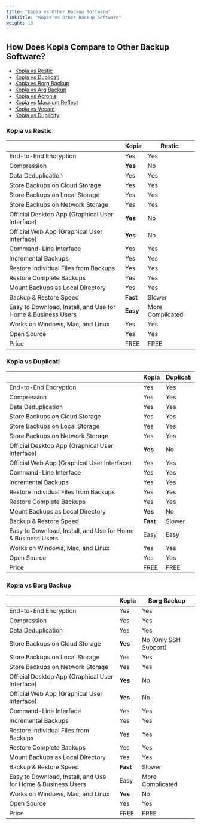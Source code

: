 ```yaml
---
title: "Kopia vs Other Backup Software"
linkTitle: "Kopia vs Other Backup Software"
weight: 10
---
```


## How Does Kopia Compare to Other Backup Software?

* [Kopia vs Restic](#kopia-vs-restic)
* [Kopia vs Duplicati](#kopia-vs-restic)
* [Kopia vs Borg Backup](#kopia-vs-borg-backup)
* [Kopia vs Arq Backup](#kopia-vs-arq-backup)
* [Kopia vs Acronis](#kopia-vs-acronis)
* [Kopia vs Macrium Reflect](#kopia-vs-macrium-reflect)
* [Kopia vs Veeam](#kopia-vs-veeam)
* [Kopia vs Duplicity](#kopia-vs-duplicity)

### Kopia vs Restic

|                                                 |  Kopia  |  Restic  |
|-------------------------------------------------|-------------|----------|
| End-to-End Encryption                           | Yes         | Yes      |
| Compression                                     | **Yes**         | No       |
| Data Deduplication                              | Yes         | Yes      |
| Store Backups on Cloud Storage                  | Yes         | Yes      |
| Store Backups on Local Storage                  | Yes         | Yes      |
| Store Backups on Network Storage                | Yes         | Yes      |
| Official Desktop App (Graphical User Interface) | **Yes**         | No       |
| Official Web App (Graphical User Interface)     | **Yes**         | No       |
| Command-Line Interface                          | Yes         | Yes      |
| Incremental Backups                             | Yes         | Yes      |
| Restore Individual Files from Backups           | Yes         | Yes      |
| Restore Complete Backups                        | Yes         | Yes      |
| Mount Backups as Local Directory                                        | Yes         | Yes      |
| Backup & Restore Speed                                                  | **Fast**         | Slower      |
| Easy to Download, Install, and Use for Home & Business Users            | **Easy**         | More Complicated      |
| Works on Windows, Mac, and Linux                | Yes         | Yes      |
| Open Source                                     | Yes         | Yes      |
| Price                                           | FREE         | FREE      |

### Kopia vs Duplicati

|                                                 |  Kopia  |  Duplicati  |
|-------------------------------------------------|-------------|----------|
| End-to-End Encryption                           | Yes         | Yes      |
| Compression                                     | Yes         | Yes       |
| Data Deduplication                              | Yes         | Yes      |
| Store Backups on Cloud Storage                  | Yes         | Yes      |
| Store Backups on Local Storage                  | Yes         | Yes      |
| Store Backups on Network Storage                | Yes         | Yes      |
| Official Desktop App (Graphical User Interface) | **Yes**         | No       |
| Official Web App (Graphical User Interface)     | Yes         | Yes      |
| Command-Line Interface                          | Yes         | Yes      |
| Incremental Backups                             | Yes         | Yes      |
| Restore Individual Files from Backups           | Yes         | Yes      |
| Restore Complete Backups                        | Yes         | Yes      |
| Mount Backups as Local Directory                | **Yes**         | No      |
| Backup & Restore Speed                          | **Fast**         | Slower      |
| Easy to Download, Install, and Use for Home & Business Users              | Easy         | Easy      |
| Works on Windows, Mac, and Linux                | Yes         | Yes      |
| Open Source                                     | Yes         | Yes      |
| Price                                           | FREE         | FREE      |

### Kopia vs Borg Backup

|                                                 |  Kopia  |  Borg Backup  |
|-------------------------------------------------|-------------|----------|
| End-to-End Encryption                           | Yes         | Yes      |
| Compression                                     | Yes         | Yes       |
| Data Deduplication                              | Yes         | Yes      |
| Store Backups on Cloud Storage                  | **Yes**         | No (Only SSH Support)      |
| Store Backups on Local Storage                  | Yes         | Yes      |
| Store Backups on Network Storage                | Yes         | Yes      |
| Official Desktop App (Graphical User Interface) | **Yes**         | No       |
| Official Web App (Graphical User Interface)     | **Yes**         | No      |
| Command-Line Interface                          | Yes         | Yes      |
| Incremental Backups                             | Yes         | Yes      |
| Restore Individual Files from Backups           | Yes         | Yes      |
| Restore Complete Backups                        | Yes         | Yes      |
| Mount Backups as Local Directory                | Yes         | Yes      |
| Backup & Restore Speed                          | **Fast**         | Slower      |
| Easy to Download, Install, and Use for Home & Business Users              | Easy         | More Complicated      |
| Works on Windows, Mac, and Linux                | **Yes**         | No      |
| Open Source                                     | Yes         | Yes      |
| Price                                           | FREE         | FREE      |
